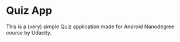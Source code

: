 # Quiz App

This is a (very) simple Quiz application made for Android Nanodegree course by Udacity. 
